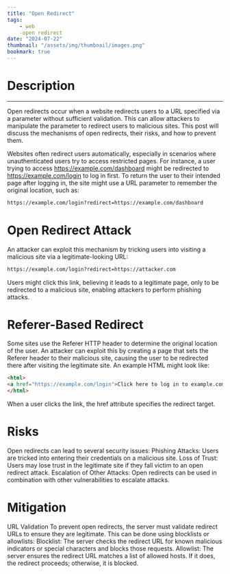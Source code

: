 ```yaml
---
title: "Open Redirect"
tags:
    - web
    -open redirect
date: "2024-07-22"
thumbnail: "/assets/img/thumbnail/images.png"
bookmark: true
---
```


# Description
---
Open redirects occur when a website redirects users to a URL specified via a parameter without sufficient validation. This can allow attackers to manipulate the parameter to redirect users to malicious sites. This post will discuss the mechanisms of open redirects, their risks, and how to prevent them.

Websites often redirect users automatically, especially in scenarios where unauthenticated users try to access restricted pages. For instance, a user trying to access https://example.com/dashboard might be redirected to https://example.com/login to log in first. To return the user to their intended page after logging in, the site might use a URL parameter to remember the original location, such as:

```bash
https://example.com/login?redirect=https://example.com/dashboard
```
# Open Redirect Attack

An attacker can exploit this mechanism by tricking users into visiting a malicious site via a legitimate-looking URL:
```bash
https://example.com/login?redirect=https://attacker.com
```
Users might click this link, believing it leads to a legitimate page, only to be redirected to a malicious site, enabling attackers to perform phishing attacks.

# Referer-Based Redirect
Some sites use the Referer HTTP header to determine the original location of the user. An attacker can exploit this by creating a page that sets the Referer header to their malicious site, causing the user to be redirected there after visiting the legitimate site. An example HTML might look like:
```html
<html>
<a href="https://example.com/login">Click here to log in to example.com</a>
</html>
```
When a user clicks the link, the href attribute specifies the redirect target.

# Risks
Open redirects can lead to several security issues:
    Phishing Attacks: Users are tricked into entering their credentials on a malicious site.
    Loss of Trust: Users may lose trust in the legitimate site if they fall victim to an open redirect attack.
    Escalation of Other Attacks: Open redirects can be used in combination with other vulnerabilities to escalate attacks.

# Mitigation
URL Validation To prevent open redirects, the server must validate redirect URLs to ensure they are legitimate. This can be done using blocklists or allowlists:
    Blocklist: The server checks the redirect URL for known malicious indicators or special characters and blocks those requests.
    Allowlist: The server ensures the redirect URL matches a list of allowed hosts. If it does, the redirect proceeds; otherwise, it is blocked.


